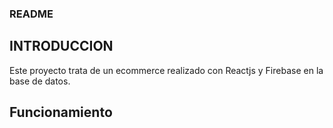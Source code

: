 ### README

## INTRODUCCION
Este proyecto trata de un ecommerce realizado con Reactjs y Firebase en la base de datos.


## Funcionamiento


